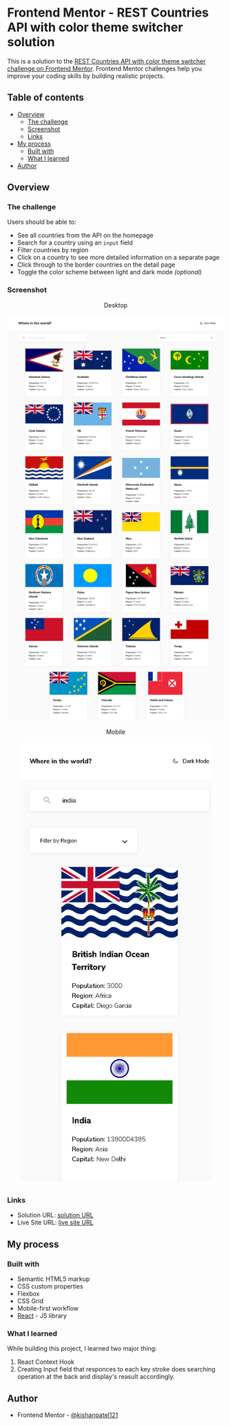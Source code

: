 # Frontend Mentor - REST Countries API with color theme switcher solution

This is a solution to the [REST Countries API with color theme switcher challenge on Frontend Mentor](https://www.frontendmentor.io/challenges/rest-countries-api-with-color-theme-switcher-5cacc469fec04111f7b848ca). Frontend Mentor challenges help you improve your coding skills by building realistic projects. 

## Table of contents

- [Overview](#overview)
  - [The challenge](#the-challenge)
  - [Screenshot](#screenshot)
  - [Links](#links)
- [My process](#my-process)
  - [Built with](#built-with)
  - [What I learned](#what-i-learned)
- [Author](#author)

## Overview

### The challenge

Users should be able to:

- See all countries from the API on the homepage
- Search for a country using an `input` field
- Filter countries by region
- Click on a country to see more detailed information on a separate page
- Click through to the border countries on the detail page
- Toggle the color scheme between light and dark mode *(optional)*

### Screenshot

<p align="center">
   Desktop
   <br></br>
  <img width="600" src="./public/screenshots/desktop-version.png">
</p>

<p align="center">
   Mobile
   <br></br>
  <img src="./public/screenshots/mobile-version.png">
</p>


### Links

- Solution URL: [solution URL](https://your-solution-url.com)
- Live Site URL: [live site URL](https://rest-countries-api-with-react.netlify.app/)

## My process

### Built with

- Semantic HTML5 markup
- CSS custom properties
- Flexbox
- CSS Grid
- Mobile-first workflow
- [React](https://reactjs.org/) - JS library

### What I learned

While building this project, I learned two major thing:
  1. React Context Hook
  2. Creating Input field that responces to each key stroke does searching operation at the back and display's reasult accordingly.

## Author

- Frontend Mentor - [@kishanpatel121](https://www.frontendmentor.io/profile/kishanpatel121)

